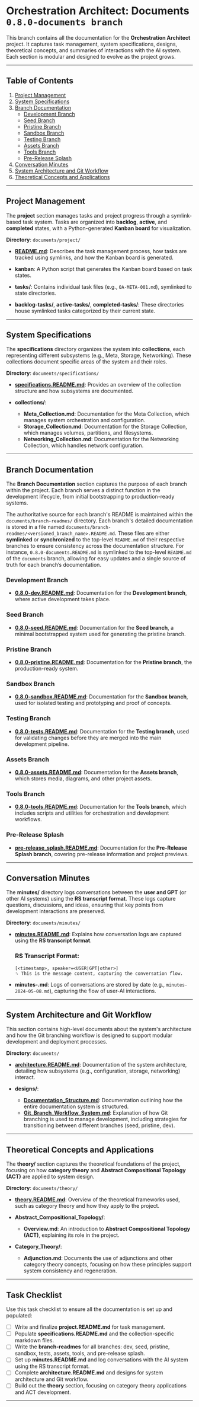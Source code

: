 # Orchestration Architect: **Documents** `0.8.0-documents branch`

This branch contains all the documentation for the **Orchestration Architect** project. It captures task management, system specifications, designs, theoretical concepts, and summaries of interactions with the AI system. Each section is modular and designed to evolve as the project grows.

---

## Table of Contents

1. [Project Management](#project-management)
2. [System Specifications](#system-specifications)
3. [Branch Documentation](#branch-documentation)
   - [Development Branch](#development-branch)
   - [Seed Branch](#seed-branch)
   - [Pristine Branch](#pristine-branch)
   - [Sandbox Branch](#sandbox-branch)
   - [Testing Branch](#testing-branch)
   - [Assets Branch](#assets-branch)
   - [Tools Branch](#tools-branch)
   - [Pre-Release Splash](#pre-release-splash)
4. [Conversation Minutes](#conversation-minutes)
5. [System Architecture and Git Workflow](#system-architecture-and-git-workflow)
6. [Theoretical Concepts and Applications](#theoretical-concepts-and-applications)

---

## Project Management

The **project** section manages tasks and project progress through a symlink-based task system. Tasks are organized into **backlog**, **active**, and **completed** states, with a Python-generated **Kanban board** for visualization.

**Directory**: `documents/project/`

- **[README.md](project/README.md)**: Describes the task management process, how tasks are tracked using symlinks, and how the Kanban board is generated.
  
- **kanban**: A Python script that generates the Kanban board based on task states.

- **tasks/**: Contains individual task files (e.g., `OA-META-001.md`), symlinked to state directories.

- **backlog-tasks/**, **active-tasks/**, **completed-tasks/**: These directories house symlinked tasks categorized by their current state.

---

## System Specifications

The **specifications** directory organizes the system into **collections**, each representing different subsystems (e.g., Meta, Storage, Networking). These collections document specific areas of the system and their roles.

**Directory**: `documents/specifications/`

- **[specifications.README.md](/documents/specifications/specifications.README.md)**: Provides an overview of the collection structure and how subsystems are documented.

- **collections/**:
  - **Meta_Collection.md**: Documentation for the Meta Collection, which manages system orchestration and configuration.
  - **Storage_Collection.md**: Documentation for the Storage Collection, which manages volumes, partitions, and filesystems.
  - **Networking_Collection.md**: Documentation for the Networking Collection, which handles network configuration.

---

## Branch Documentation

The **Branch Documentation** section captures the purpose of each branch within the project. Each branch serves a distinct function in the development lifecycle, from initial bootstrapping to production-ready systems.

The authoritative source for each branch's README is maintained within the `documents/branch-readmes/` directory. Each branch's detailed documentation is stored in a file named `documents/branch-readmes/<versioned_branch_name>.README.md`. These files are either **symlinked** or **synchronized** to the top-level `README.md` of their respective branches to ensure consistency across the documentation structure. For instance, `0.8.0-documents.README.md` is symlinked to the top-level `README.md` of the `documents` branch, allowing for easy updates and a single source of truth for each branch’s documentation.

### Development Branch

- **[0.8.0-dev.README.md](/documents/branch-readmes/0.8.0-dev.README.md)**: Documentation for the **Development branch**, where active development takes place.

### Seed Branch

- **[0.8.0-seed.README.md](/documents/branch-readmes/0.8.0-seed.README.md)**: Documentation for the **Seed branch**, a minimal bootstrapped system used for generating the pristine branch.

### Pristine Branch

- **[0.8.0-pristine.README.md](/documents/branch-readmes/0.8.0-pristine.README.md)**: Documentation for the **Pristine branch**, the production-ready system.

### Sandbox Branch

- **[0.8.0-sandbox.README.md](/documents/branch-readmes/0.8.0-sandbox.README.md)**: Documentation for the **Sandbox branch**, used for isolated testing and prototyping and proof of concepts.

### Testing Branch

- **[0.8.0-tests.README.md](/documents/branch-readmes/0.8.0-tests.README.md)**: Documentation for the **Testing branch**, used for validating changes before they are merged into the main development pipeline.

### Assets Branch

- **[0.8.0-assets.README.md](/documents/branch-readmes/0.8.0-assets.README.md)**: Documentation for the **Assets branch**, which stores media, diagrams, and other project assets.

### Tools Branch

- **[0.8.0-tools.README.md](/documents/branch-readmes/0.8.0-tools.README.md)**: Documentation for the **Tools branch**, which includes scripts and utilities for orchestration and development workflows.

### Pre-Release Splash

- **[pre-release_splash.README.md](/documents/branch-readmes/pre-release_splash.README.md)**: Documentation for the **Pre-Release Splash branch**, covering pre-release information and project previews.

---

## Conversation Minutes

The **minutes/** directory logs conversations between the **user and GPT** (or other AI systems) using the **RS transcript format**. These logs capture questions, discussions, and ideas, ensuring that key points from development interactions are preserved.

**Directory**: `documents/minutes/`

- **[minutes.README.md](/documents/minutes/minutes.README.md)**: Explains how conversation logs are captured using the **RS transcript format**.

  ### RS Transcript Format:
  ```
  [<timestamp>, speaker=<USER|GPT|other>]
  ␞ This is the message content, capturing the conversation flow.
  ```

- **minutes-<YYYY-MM-DD>.md**: Logs of conversations are stored by date (e.g., `minutes-2024-05-08.md`), capturing the flow of user-AI interactions.

---

## System Architecture and Git Workflow

This section contains high-level documents about the system's architecture and how the Git branching workflow is designed to support modular development and deployment processes.

**Directory**: `documents/`

- **[architecture.README.md](/documents/architecture.md)**: Documentation of the system architecture, detailing how subsystems (e.g., configuration, storage, networking) interact.

- **designs/**:
  - **[Documentation_Structure.md](/documents/designs/Documentation_Structure.md)**: Documentation outlining how the entire documentation system is structured.
  - **[Git_Branch_Workflow_System.md](/documents/designs/Git_Branch_Workflow_System.md)**: Explanation of how Git branching is used to manage development, including strategies for transitioning between different branches (seed, pristine, dev).

---

## Theoretical Concepts and Applications

The **theory/** section captures the theoretical foundations of the project, focusing on how **category theory** and **Abstract Compositional Topology (ACT)** are applied to system design.

**Directory**: `documents/theory/`

- **[theory.README.md](/documents/theory/theory.README.md)**: Overview of the theoretical frameworks used, such as category theory and how they apply to the project.

- **Abstract_Compositional_Topology/**:
  - **Overview.md**: An introduction to **Abstract Compositional Topology (ACT)**, explaining its role in the project.

- **Category_Theory/**:
  - **Adjunction.md**: Documents the use of adjunctions and other category theory concepts, focusing on how these principles support system consistency and regeneration.

---

## Task Checklist

Use this task checklist to ensure all the documentation is set up and populated:

- [ ] Write and finalize **project.README.md** for task management.
- [ ] Populate **specifications.README.md** and the collection-specific markdown files.
- [ ] Write the **branch-readmes** for all branches: dev, seed, pristine, sandbox, tests, assets, tools, and pre-release splash.
- [ ] Set up **minutes.README.md** and log conversations with the AI system using the RS transcript format.
- [ ] Complete **architecture.README.md** and designs for system architecture and Git workflow.
- [ ] Build out the **theory** section, focusing on category theory applications and ACT development.

---
